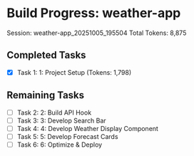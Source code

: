 # Build Progress: weather-app
Session: weather-app_20251005_195504
Total Tokens: 8,875

## Completed Tasks
- [x] Task 1: 1: Project Setup (Tokens: 1,798)

## Remaining Tasks
- [ ] Task 2: 2: Build API Hook
- [ ] Task 3: 3: Develop Search Bar
- [ ] Task 4: 4: Develop Weather Display Component
- [ ] Task 5: 5: Develop Forecast Cards
- [ ] Task 6: 6: Optimize & Deploy
